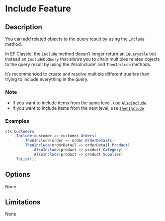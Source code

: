 # Include Feature

## Description
You can add related objects to the query result by using the `Include` method.

In EF Classic, the `Include` method doesn’t longer return an `IQueryable` but instead an `IncludeDbQuery` that allows you to chain multiples related objects to the query result by using the ‘AlsoInclude’ and `ThenInclude` methods.

It’s recommended to create and resolve multiple different queries than trying to include everything in the query.

### Note
- If you want to include items from the same level, use [`AlsoInclude`](https://github.com/zzzprojects/EntityFramework-Classic/blob/master/docs/pages/features/also-include.md)
- If you want to include items from the next level, use [`ThenInclude`](https://github.com/zzzprojects/EntityFramework-Classic/blob/master/docs/pages/features/then-include.md)

### Examples
```csharp
ctx.Customers
	.Include(customer => customer.Orders)
		.ThenInclude(order => order.OrderDetails)
		.ThenInclude(orderDetail => orderDetail.Product)
			.AlsoInclude(product => product.Category)
			.AlsoInclude(product => product.Supplier)
	.ToList();
```

## Options
None

## Limitations
None
